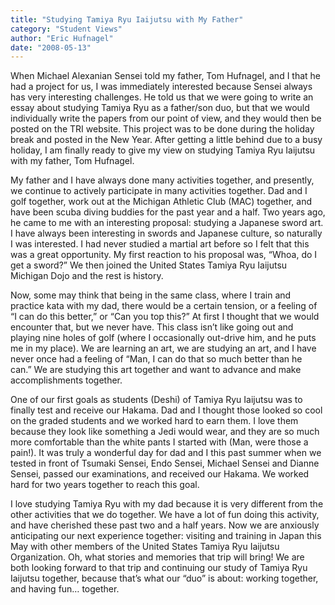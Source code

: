 ```yaml
---
title: "Studying Tamiya Ryu Iaijutsu with My Father"
category: "Student Views"
author: "Eric Hufnagel"
date: "2008-05-13"
---
```


When Michael Alexanian Sensei told my father, Tom Hufnagel, and I that he had a project for us, I was immediately interested because Sensei always has very interesting challenges. He told us that we were going to write an essay about studying Tamiya Ryu as a father/son duo, but that we would individually write the papers from our point of view, and they would then be posted on the TRI website. This project was to be done during the holiday break and posted in the New Year. After getting a little behind due to a busy holiday, I am finally ready to give my view on studying Tamiya Ryu Iaijutsu with my father, Tom Hufnagel.

My father and I have always done many activities together, and presently, we continue to actively participate in many activities together. Dad and I golf together, work out at the Michigan Athletic Club (MAC) together, and have been scuba diving buddies for the past year and a half. Two years ago, he came to me with an interesting proposal: studying a Japanese sword art. I have always been interesting in swords and Japanese culture, so naturally I was interested. I had never studied a martial art before so I felt that this was a great opportunity. My first reaction to his proposal was, “Whoa, do I get a sword?” We then joined the United States Tamiya Ryu Iaijutsu Michigan Dojo and the rest is history.

Now, some may think that being in the same class, where I train and practice kata with my dad, there would be a certain tension, or a feeling of “I can do this better,” or “Can you top this?” At first I thought that we would encounter that, but we never have. This class isn’t like going out and playing nine holes of golf (where I occasionally out-drive him, and he puts me in my place). We are learning an art, we are studying an art, and I have never once had a feeling of “Man, I can do that so much better than he can.” We are studying this art together and want to advance and make accomplishments together.

One of our first goals as students (Deshi) of Tamiya Ryu Iaijutsu was to finally test and receive our Hakama. Dad and I thought those looked so cool on the graded students and we worked hard to earn them. I love them because they look like something a Jedi would wear, and they are so much more comfortable than the white pants I started with (Man, were those a pain!). It was truly a wonderful day for dad and I this past summer when we tested in front of Tsumaki Sensei, Endo Sensei, Michael Sensei and Dianne Sensei, passed our examinations, and received our Hakama. We worked hard for two years together to reach this goal.

I love studying Tamiya Ryu with my dad because it is very different from the other activities that we do together. We have a lot of fun doing this activity, and have cherished these past two and a half years. Now we are anxiously anticipating our next experience together: visiting and training in Japan this May with other members of the United States Tamiya Ryu Iaijutsu Organization. Oh, what stories and memories that trip will bring! We are both looking forward to that trip and continuing our study of Tamiya Ryu Iaijutsu together, because that’s what our “duo” is about: working together, and having fun… together.
